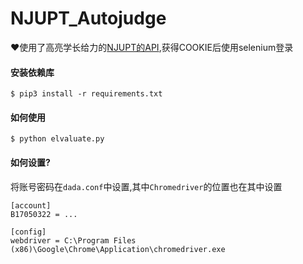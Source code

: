 # NJUPT_Autojudge

:heart:使用了高亮学长给力的[NJUPT的API](https://github.com/gaoliang/NJUPT-API),获得COOKIE后使用selenium登录



#### 安装依赖库

```
$ pip3 install -r requirements.txt
```

#### 如何使用

```
$ python elvaluate.py
```



#### 如何设置?

将账号密码在`dada.conf`中设置,其中`Chromedriver`的位置也在其中设置

```
[account]
B17050322 = ...

[config]
webdriver = C:\Program Files (x86)\Google\Chrome\Application\chromedriver.exe
```